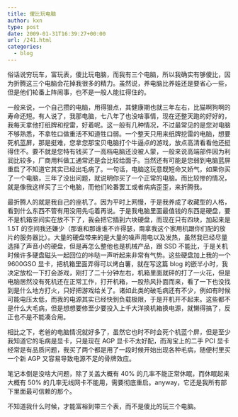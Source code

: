 ```yaml
---
title: 傻比玩电脑
author: kxn
type: post
date: 2009-01-31T16:39:27+00:00
url: /241.html
categories:
  - blog
---
```


俗话说穷玩车，富玩表，傻比玩电脑，而我有三个电脑，所以我确实有够傻比，因为折腾这三个电脑会花掉我很多的精力。虽然说，养电脑比养娃还是要省心一些，但是他们轮番上阵闹事，也不是一般人能扛得住的。

一般来说，一个自己攒的电脑，用得狠点，其健康期也就三年左右，比猫啊狗啊的寿命还短。有人说了，我那电脑，七八年了也没啥事情，现在还整天跑的好好的，我每天拿他打纸牌和挖雷，好着呢。这一般有几种情况，不过最常见的是您对电脑不够熟悉，不拿牲口做重活不知道牲口弱。一个整天只用来纸牌挖雷的电脑，想要死机蓝屏，那是挺难，您拿您那宝贝电脑打个牛逼点的游戏，放点高清看看他还挺得住不。要不就是您特有钱买了一高档电脑还没被人蒙，一般来说高端部件因为利润比较多，厂商用料做工通常还是会比较给面子。当然还有可能是您弱到电脑蓝屏重启了不知道它其实已经出毛病了。一句话，电脑这玩意既短命又娇气，如果你买了一个电脑，三年了没出问题，就说明你买了一个正常的电脑。而比较惨的情况，就是像我这样买了三个电脑，而他们轮番罢工或者病病歪歪，来折腾我。

最折腾人的就是我自己的座机了。因为平时上网慢，于是我养成了收藏型的人格，看到什么东西不管有用没用先屯着再说。于是我电脑里面最值钱的东西是硬盘，要不是机箱空间实在放不下了，我会把它插到六块硬盘，而现在只有四块，加起来是 1.5T 的空间我还嫌少（那谁和那谁谁不许得瑟，甭拿我这个家用机跟你们配的放片的服务器比）。大量的硬盘带来的是大量的噪声用电以及发热，虽然我已经尽量选择了声音小的硬盘，但是再怎么整他也是机械产品，跟 SSD 不能比，于是关机时候许多硬盘磁头一起回位的咔哒一声听起来非常有气势。这些硬盘加上我的一个 9600GSO 显卡，把机箱里面弄得可以烤白薯，就在写这篇 blog 的嵌半小时，我决定放松一下打会游戏，刚打了二十分钟左右，机箱里面就砰的打了一火花，但是电脑居然没有死机还在正常工作，打开机箱，一股热风扑面而来，看了一下也没找到是什么地方打火，只好把游戏给关了。诸如此类的破毛病还有不少，例如有时候可能电压太低，而我的电源其实已经快到负载极限，于是开机开不起来。这些都不是什么大毛病，但是想想要修至少要投入上千大洋换机箱换电源，就懒得搞了，反正也不是不能凑合用。

相比之下，老爸的电脑情况就好多了，虽然它也时不时会死个机蓝个屏，但是至少我知道它的毛病是显卡，只是现在 AGP 显卡不太好配，而淘宝上的二手 PCI 显卡经常是有品质问题，我买了两个都是用了一段时候开始出现各种毛病，随便村里买一个新 AGP 又容易导致电源不足的骨牌效应。

笔记本倒是没啥大问题，除了关盖大概有 40% 的几率不能正常休眠，而休眠起来大概有 50% 的几率无线网卡不能用，需要彻底重启。anyway，它还是我所有部下里面最可信赖的那个。

不知道我什么时候，才能富裕到带三个表，而不是傻比的玩三个电脑。
